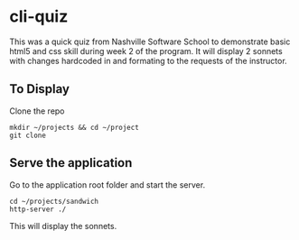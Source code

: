 # cli-quiz

This was a quick quiz from Nashville Software School to demonstrate basic html5 and css skill during week 2 of the program.  It will display 2 sonnets with changes hardcoded in and formating to the requests of the instructor.

## To Display

Clone the repo

    mkdir ~/projects && cd ~/project
    git clone
    
## Serve the application

Go to the application root folder and start the server.

    cd ~/projects/sandwich
    http-server ./ 
  
  This will display the sonnets.
